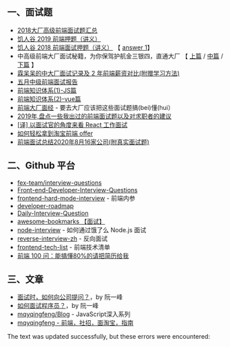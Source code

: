 ## 一、面试题

-   [2018大厂高级前端面试题汇总](https://github.com/yygmind/blog/issues/5)
-   [饥人谷 2019 前端押题（讲义）](https://zhuanlan.zhihu.com/p/59707202)
-   [饥人谷 2018 前端面试押题（讲义）](https://juejin.im/post/5aa8b00d5188255572081188) 【 [answer 1](https://www.jianshu.com/p/3d08d492a51f)】
-   中高级前端大厂面试秘籍，为你保驾护航金三银四，直通大厂 【 [上篇](https://juejin.im/post/5c64d15d6fb9a049d37f9c20) / [中篇](https://juejin.im/post/5c92f499f265da612647b754) / [下篇](https://juejin.im/post/5cc26dfef265da037b611738) 】
-   [霖呆呆的中大厂面试记录及 2 年前端薪资对比(附赠学习方法)](https://juejin.im/post/5eda38ebf265da7700281d57)
-   [五月中级前端面试报告](https://juejin.im/post/5ec9f2dff265da76e25c99cb)
-   [前端知识体系(1)-JS篇](https://juejin.im/post/6844904160719011848)
-   [前端知识体系(2)-vue篇](https://juejin.im/post/6844904166742048782)
-   [前端大厂面经](https://q.shanyue.tech/interview.html) - 要去大厂应该把这些面试题搞(bei)懂(hui）
-   [2019年,盘点一些我出过的前端面试题以及对求职者的建议](https://zhuanlan.zhihu.com/p/104267557)
-   [\[译\] 以面试官的角度来看 React 工作面试](https://juejin.im/post/6844903695910436872)
-   [如何轻松拿到淘宝前端 offer](https://juejin.im/post/6844903688297775112)
-   [前端面试总结2020年8月16家公司(附真实面试题)](https://zhuanlan.zhihu.com/p/224922926)

## 二、Github 平台

-   [fex-team/interview-questions](https://github.com/fex-team/interview-questions)
-   [Front-end-Developer-Interview-Questions](https://github.com/h5bp/Front-end-Developer-Interview-Questions)
-   [frontend-hard-mode-interview](https://github.com/coffe1891/frontend-hard-mode-interview) - 前端内参
-   [developer-roadmap](https://github.com/kamranahmedse/developer-roadmap)
-   [Daily-Interview-Question](https://github.com/Advanced-Frontend/Daily-Interview-Question)
-   [awesome-bookmarks 【面试】](https://panjiachen.github.io/awesome-bookmarks/interview/)
-   [node-interview](https://github.com/ElemeFE/node-interview/tree/master/sections/zh-cn) - 如何通过饿了么 Node.js 面试
-   [reverse-interview-zh](https://github.com/yifeikong/reverse-interview-zh) - 反向面试
-   [frontend-tech-list](https://github.com/alienzhou/frontend-tech-list) - 前端技术清单
-   [前端 100 问：能搞懂80%的请把简历给我](https://github.com/yygmind/blog/issues/43)

## 三、文章

-   [面试时，如何向公司提问？](http://www.ruanyifeng.com/blog/2012/08/questions_you_need_to_ask_in_an_interview.html)，by 阮一峰
-   [如何面试程序员？](http://www.ruanyifeng.com/blog/2010/12/how_to_interview_a_programmer.html)，by 阮一峰
-   [mqyqingfeng/Blog](https://github.com/mqyqingfeng/Blog) - JavaScript深入系列
-   [mqyqingfeng - 前端，社招，面淘宝，指南](https://github.com/mqyqingfeng/Blog/issues/198)

The text was updated successfully, but these errors were encountered: